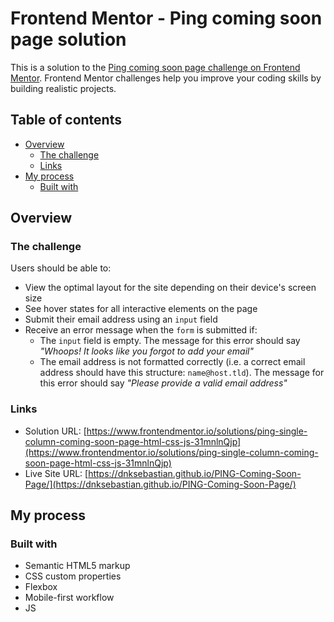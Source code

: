 # Frontend Mentor - Ping coming soon page solution

This is a solution to the [Ping coming soon page challenge on Frontend Mentor](https://www.frontendmentor.io/challenges/ping-single-column-coming-soon-page-5cadd051fec04111f7b848da). Frontend Mentor challenges help you improve your coding skills by building realistic projects. 

## Table of contents

- [Overview](#overview)
  - [The challenge](#the-challenge)
  - [Links](#links)
- [My process](#my-process)
  - [Built with](#built-with)


## Overview

### The challenge

Users should be able to:

- View the optimal layout for the site depending on their device's screen size
- See hover states for all interactive elements on the page
- Submit their email address using an `input` field
- Receive an error message when the `form` is submitted if:
	- The `input` field is empty. The message for this error should say *"Whoops! It looks like you forgot to add your email"*
	- The email address is not formatted correctly (i.e. a correct email address should have this structure: `name@host.tld`). The message for this error should say *"Please provide a valid email address"*

### Links

- Solution URL: [https://www.frontendmentor.io/solutions/ping-single-column-coming-soon-page-html-css-js-31mnlnQjp](https://www.frontendmentor.io/solutions/ping-single-column-coming-soon-page-html-css-js-31mnlnQjp)
- Live Site URL: [https://dnksebastian.github.io/PING-Coming-Soon-Page/](https://dnksebastian.github.io/PING-Coming-Soon-Page/)

## My process

### Built with

- Semantic HTML5 markup
- CSS custom properties
- Flexbox
- Mobile-first workflow
- JS

